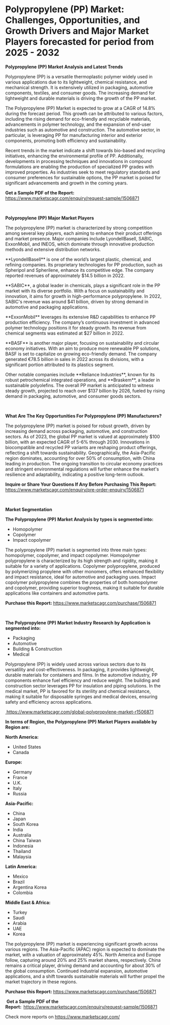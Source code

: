 <p><h1>Polypropylene (PP) Market: Challenges, Opportunities, and Growth Drivers and Major Market Players forecasted for period from 2025 - 2032</h1></p><p><strong>Polypropylene (PP) Market Analysis and Latest Trends</strong></p>
<p><p>Polypropylene (PP) is a versatile thermoplastic polymer widely used in various applications due to its lightweight, chemical resistance, and mechanical strength. It is extensively utilized in packaging, automotive components, textiles, and consumer goods. The increasing demand for lightweight and durable materials is driving the growth of the PP market.</p><p>The Polypropylene (PP) Market is expected to grow at a CAGR of 14.8% during the forecast period. This growth can be attributed to various factors, including the rising demand for eco-friendly and recyclable materials, advancements in polymer technology, and the expansion of end-user industries such as automotive and construction. The automotive sector, in particular, is leveraging PP for manufacturing interior and exterior components, promoting both efficiency and sustainability.</p><p>Recent trends in the market indicate a shift towards bio-based and recycling initiatives, enhancing the environmental profile of PP. Additionally, developments in processing techniques and innovations in compound formulations are enabling the production of specialized PP grades with improved properties. As industries seek to meet regulatory standards and consumer preferences for sustainable options, the PP market is poised for significant advancements and growth in the coming years.</p></p>
<p><strong>Get a Sample PDF of the Report:&nbsp;</strong> <a href="https://www.marketscagr.com/enquiry/request-sample/1506871?utm_campaign=2304&utm_medium=2&utm_source=Github&utm_content=ia&utm_term=23032025&utm_id=polypropylene-pp">https://www.marketscagr.com/enquiry/request-sample/1506871</a></p>
<p>&nbsp;</p>
<p><strong>Polypropylene (PP) Major Market Players</strong></p>
<p><p>The polypropylene (PP) market is characterized by strong competition among several key players, each aiming to enhance their product offerings and market presence. Major companies include LyondellBasell, SABIC, ExxonMobil, and INEOS, which dominate through innovative production methods and extensive distribution networks.</p><p>**LyondellBasell** is one of the world’s largest plastic, chemical, and refining companies. Its proprietary technologies for PP production, such as Spheripol and Spherilene, enhance its competitive edge. The company reported revenues of approximately $14.5 billion in 2022.</p><p>**SABIC**, a global leader in chemicals, plays a significant role in the PP market with its diverse portfolio. With a focus on sustainability and innovation, it aims for growth in high-performance polypropylene. In 2022, SABIC's revenue was around $41 billion, driven by strong demand in automotive and packaging applications.</p><p>**ExxonMobil** leverages its extensive R&D capabilities to enhance PP production efficiency. The company’s continuous investment in advanced polymer technology positions it for steady growth. Its revenue from chemical segments was estimated at $27 billion in 2022.</p><p>**BASF** is another major player, focusing on sustainability and circular economy initiatives. With an aim to produce more renewable PP solutions, BASF is set to capitalize on growing eco-friendly demand. The company generated €78.5 billion in sales in 2022 across its divisions, with a significant portion attributed to its plastics segment.</p><p>Other notable companies include **Reliance Industries**, known for its robust petrochemical integrated operations, and **Braskem**, a leader in sustainable polyolefins. The overall PP market is anticipated to witness steady growth, projected to reach over $137 billion by 2026, fueled by rising demand in packaging, automotive, and consumer goods sectors.</p></p>
<p>&nbsp;</p>
<p><strong>What Are The Key Opportunities For Polypropylene (PP) Manufacturers?</strong></p>
<p><p>The polypropylene (PP) market is poised for robust growth, driven by increasing demand across packaging, automotive, and construction sectors. As of 2023, the global PP market is valued at approximately $100 billion, with an expected CAGR of 5-6% through 2030. Innovations in biocompatible and recycled PP variants are reshaping product offerings, reflecting a shift towards sustainability. Geographically, the Asia-Pacific region dominates, accounting for over 50% of consumption, with China leading in production. The ongoing transition to circular economy practices and stringent environmental regulations will further enhance the market's resilience and adaptability, indicating a positive long-term outlook.</p></p>
<p><strong>Inquire or Share Your Questions If Any Before Purchasing This Report:</strong> <a href="https://www.marketscagr.com/enquiry/pre-order-enquiry/1506871?utm_campaign=2304&utm_medium=2&utm_source=Github&utm_content=ia&utm_term=23032025&utm_id=polypropylene-pp">https://www.marketscagr.com/enquiry/pre-order-enquiry/1506871</a></p>
<p>&nbsp;</p>
<p><strong>Market Segmentation</strong></p>
<p><strong>The Polypropylene (PP) Market Analysis by types is segmented into:</strong></p>
<p><ul><li>Homopolymer</li><li>Copolymer</li><li>Impact copolymer</li></ul></p>
<p><p>The polypropylene (PP) market is segmented into three main types: homopolymer, copolymer, and impact copolymer. Homopolymer polypropylene is characterized by its high strength and rigidity, making it suitable for a variety of applications. Copolymer polypropylene, produced by polymerizing propylene with other monomers, offers enhanced flexibility and impact resistance, ideal for automotive and packaging uses. Impact copolymer polypropylene combines the properties of both homopolymer and copolymer, providing superior toughness, making it suitable for durable applications like containers and automotive parts.</p></p>
<p><strong>Purchase this Report:&nbsp;</strong><a href="https://www.marketscagr.com/purchase/1506871?utm_campaign=2304&utm_medium=2&utm_source=Github&utm_content=ia&utm_term=23032025&utm_id=polypropylene-pp">https://www.marketscagr.com/purchase/1506871</a></p>
<p>&nbsp;</p>
<p><strong>The Polypropylene (PP) Market Industry Research by Application is segmented into:</strong></p>
<p><ul><li>Packaging</li><li>Automotive</li><li>Building & Construction</li><li>Medical</li></ul></p>
<p><p>Polypropylene (PP) is widely used across various sectors due to its versatility and cost-effectiveness. In packaging, it provides lightweight, durable materials for containers and films. In the automotive industry, PP components enhance fuel efficiency and reduce weight. The building and construction sector leverages PP for insulation and piping solutions. In the medical market, PP is favored for its sterility and chemical resistance, making it suitable for disposable syringes and medical devices, ensuring safety and efficiency across applications.</p></p>
<p><a href="https://www.marketscagr.com/global-polypropylene-market-r1506871?utm_campaign=2304&utm_medium=2&utm_source=Github&utm_content=ia&utm_term=23032025&utm_id=polypropylene-pp">&nbsp;https://www.marketscagr.com/global-polypropylene-market-r1506871</a></p>
<p><strong>In terms of Region, the Polypropylene (PP) Market Players available by Region are:</strong></p>
<p>
    <p> <strong> North America: </strong>
        <ul>
            <li>United States</li>
            <li>Canada</li>
        </ul>
        </p> 
    <p> <strong> Europe: </strong>
        <ul>
            <li>Germany</li>
            <li>France</li>
            <li>U.K.</li>
            <li>Italy</li>
            <li>Russia</li>
        </ul>
        </p> 
    <p> <strong> Asia-Pacific: </strong>
        <ul>
            <li>China</li>
            <li>Japan</li>
            <li>South Korea</li>
            <li>India</li>
            <li>Australia</li>
            <li>China Taiwan</li>
            <li>Indonesia</li>
            <li>Thailand</li>
            <li>Malaysia</li>
        </ul>
        </p> 
    <p> <strong> Latin America: </strong>
        <ul>
            <li>Mexico</li>
            <li>Brazil</li>
            <li>Argentina Korea</li>
            <li>Colombia</li>
        </ul>
        </p> 
    <p> <strong> Middle East & Africa: </strong>
        <ul>
            <li>Turkey</li>
            <li>Saudi</li>
            <li>Arabia</li>
            <li>UAE</li>
            <li>Korea</li>
        </ul>
    </p>
    </p>
<p><p>The polypropylene (PP) market is experiencing significant growth across various regions. The Asia-Pacific (APAC) region is expected to dominate the market, with a valuation of approximately 45%. North America and Europe follow, capturing around 20% and 25% market shares, respectively. China remains a critical player, driving demand and accounting for about 30% of the global consumption. Continued industrial expansion, automotive applications, and a shift towards sustainable materials will further propel the market trajectory in these regions.</p></p>
<p><strong>Purchase this Report: </strong><a href="https://www.marketscagr.com/purchase/1506871?utm_campaign=2304&utm_medium=2&utm_source=Github&utm_content=ia&utm_term=23032025&utm_id=polypropylene-pp">https://www.marketscagr.com/purchase/1506871</a></p>
<p>&nbsp;<strong>Get a Sample PDF of the Report:&nbsp;&nbsp;</strong><a href="https://www.marketscagr.com/enquiry/request-sample/1506871?utm_campaign=2304&utm_medium=2&utm_source=Github&utm_content=ia&utm_term=23032025&utm_id=polypropylene-pp">https://www.marketscagr.com/enquiry/request-sample/1506871</a></p>
<p><strong></strong></p>
<p>Check more reports on <a href="https://www.marketscagr.com/?utm_campaign=2304&utm_medium=2&utm_source=Github&utm_content=ia&utm_term=23032025&utm_id=polypropylene-pp">https://www.marketscagr.com/</a></p>